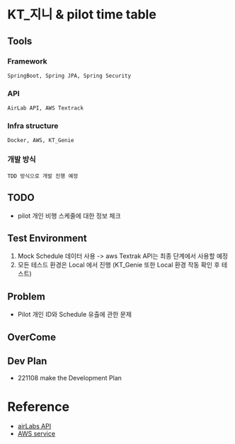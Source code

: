 # KT_지니 & pilot time table

## Tools

### Framework
	SpringBoot, Spring JPA, Spring Security

### API
	AirLab API, AWS Textrack

### Infra structure
	Docker, AWS, KT_Genie

### 개발 방식
	TDD 방식으로 개발 진행 예정


## TODO
- pilot 개인 비행 스케줄에 대한 정보 체크


## Test Environment

1. Mock Schedule 데이터 사용 -> aws Textrak API는 최종 단계에서 사용할 예정
2. 모든 테스드 환경은 Local 에서 진행 (KT_Genie 또한 Local 환경 작동 확인 후 테스트)


## Problem

- Pilot 개인 ID와 Schedule 유츌에 관한 문제


## OverCome


## Dev Plan

- 221108 make the Development Plan


# Reference
- [airLabs API](https://airlabs.co/docs/airports)
- [AWS service](https://aws.amazon.com/ko/)
